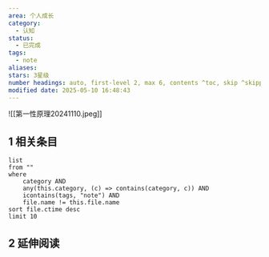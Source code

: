 ```yaml
---
area: 个人成长
category:
  - 认知
status:
  - 已完成
tags:
  - note
aliases: 
stars: 3星级
number headings: auto, first-level 2, max 6, contents ^toc, skip ^skipped, start-at 1, _.1.1
modified date: 2025-05-10 16:48:43
---
```


![[第一性原理20241110.jpeg]]


## 1 相关条目

```dataview
list
from ""
where 
    category AND
    any(this.category, (c) => contains(category, c)) AND
    icontains(tags, "note") AND
    file.name != this.file.name
sort file.ctime desc
limit 10
```

## 2 延伸阅读



